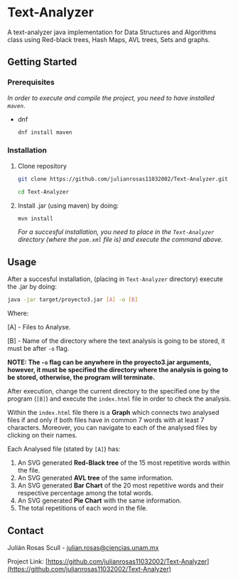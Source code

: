 Text-Analyzer
============

A text-analyzer java implementation for Data Structures and Algorithms class using Red-black trees, Hash Maps, AVL trees, Sets and graphs.

## Getting Started

### Prerequisites

_In order to execute and compile the project, you need to have installed `maven`_.

* dnf
  ```sh
  dnf install maven
  ```

### Installation

1. Clone repository
   ```sh
   git clone https://github.com/julianrosas11032002/Text-Analyzer.git
   ``` 
   
   ```sh
   cd Text-Analyzer
   ```
2. Install .jar (using maven) by doing:
   ```sh
   mvn install
   ```
   _For a succesful installation, you need to place in the `Text-Analyzer` directory (where the `pom.xml` file is) and execute the command above._
   
## Usage

After a succesful installation, (placing in `Text-Analyzer` directory) execute the .jar by doing:

```sh
java -jar target/proyecto3.jar [A] -o [B]
```
Where:

[A] - Files to Analyse.

[B] - Name of the directory where the text analysis is going to be stored, it must be after `-o` flag.

**NOTE: The `-o` flag can be anywhere in the proyecto3.jar arguments, however, it must be specified the directory where the analysis is going to be stored, otherwise, the program will terminate.**

After execution, change the current directory to the specified one by the program (`[B]`) and execute the `index.html` file in order to check the analysis.

Within the `index.html` file there is a **Graph** which connects two analysed files if and only if both files have in common 7 words with at least 7 characters. Moreover, you can navigate to each of the analysed files by clicking on their names.

Each Analysed file (stated by `[A]`) has:

1. An SVG generated **Red-Black tree** of the 15 most repetitive words within the file.
2. An SVG generated **AVL tree** of the same information.
3. An SVG generated **Bar Chart** of the 20 most repetitive words and their respective percentage among the total words.
4. An SVG generated **Pie Chart** with the same information.
5. The total repetitions of each word in the file.

## Contact

Julián Rosas Scull - julian.rosas@ciencias.unam.mx

Project Link: [https://github.com/julianrosas11032002/Text-Analyzer](https://github.com/julianrosas11032002/Text-Analyzer)
















   
   
   




